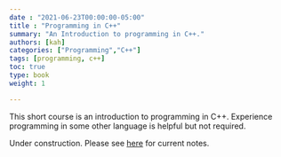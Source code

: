 ```yaml
---
date : "2021-06-23T00:00:00-05:00"
title : "Programming in C++"
summary: "An Introduction to programming in C++."
authors: [kah]
categories: ["Programming","C++"]
tags: [programming, c++]
toc: true
type: book
weight: 1

---
```


This short course is an introduction to programming in C++.  Experience programming in some other language is helpful but not required.  

Under construction.  Please see [here](/courses/introduction_to_cpp) for current notes.
